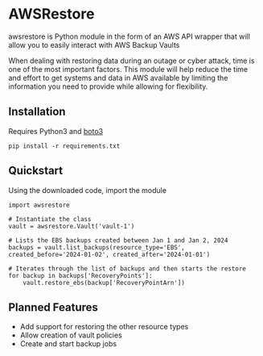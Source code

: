 # AWSRestore
awsrestore is Python module in the form of an AWS API wrapper that will allow you to easily interact with AWS Backup Vaults

When dealing with restoring data during an outage or cyber attack, time is one of the most important factors. This module will help reduce the time and effort to get systems and data in AWS available by limiting the information you need to provide while allowing for flexibility. 

## Installation
Requires Python3 and [boto3](https://boto3.amazonaws.com/v1/documentation/api/latest/guide/quickstart.html#installation)

```
pip install -r requirements.txt
```

## Quickstart
Using the downloaded code, import the module
```
import awsrestore

# Instantiate the class
vault = awsrestore.Vault('vault-1')

# Lists the EBS backups created between Jan 1 and Jan 2, 2024
backups = vault.list_backups(resource_type='EBS', created_before='2024-01-02', created_after='2024-01-01')

# Iterates through the list of backups and then starts the restore
for backup in backups['RecoveryPoints']:
    vault.restore_ebs(backup['RecoveryPointArn'])
```

## Planned Features
- Add support for restoring the other resource types
- Allow creation of vault policies
- Create and start backup jobs
